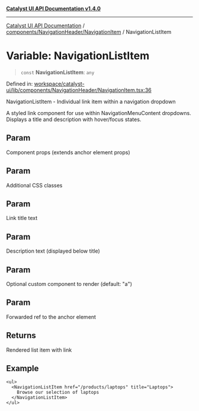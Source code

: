[**Catalyst UI API Documentation v1.4.0**](../../../../README.md)

---

[Catalyst UI API Documentation](../../../../README.md) / [components/NavigationHeader/NavigationItem](../README.md) / NavigationListItem

# Variable: NavigationListItem

> `const` **NavigationListItem**: `any`

Defined in: [workspace/catalyst-ui/lib/components/NavigationHeader/NavigationItem.tsx:36](https://github.com/TheBranchDriftCatalyst/catalyst-ui/blob/main/lib/components/NavigationHeader/NavigationItem.tsx#L36)

NavigationListItem - Individual link item within a navigation dropdown

A styled link component for use within NavigationMenuContent dropdowns.
Displays a title and description with hover/focus states.

## Param

Component props (extends anchor element props)

## Param

Additional CSS classes

## Param

Link title text

## Param

Description text (displayed below title)

## Param

Optional custom component to render (default: "a")

## Param

Forwarded ref to the anchor element

## Returns

Rendered list item with link

## Example

```tsx
<ul>
  <NavigationListItem href="/products/laptops" title="Laptops">
    Browse our selection of laptops
  </NavigationListItem>
</ul>
```
